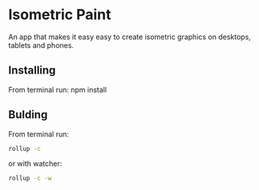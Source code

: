 # Isometric Paint

An app that makes it easy easy to create isometric graphics on desktops, tablets and phones.

## Installing
From terminal run: npm install

## Bulding
From terminal run:
```sh
rollup -c
```

or with watcher:
```sh
rollup -c -w
```
